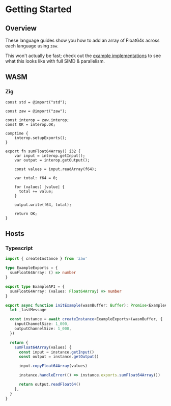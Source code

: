 # Getting Started

## Overview

These language guides show you how to add an array of Float64s across each language using `zaw`.

This won't actually be fast; check out the [example implementations](../examples) to see what this looks like with full SIMD & parallelism.

## WASM

### Zig

```zig
const std = @import("std");

const zaw = @import("zaw");

const interop = zaw.interop;
const OK = interop.OK;

comptime {
    interop.setupExports();
}

export fn sumFloat64Array() i32 {
    var input = interop.getInput();
    var output = interop.getOutput();

    const values = input.readArray(f64);

    var total: f64 = 0;

    for (values) |value| {
      total += value;
    }

    output.write(f64, total);

    return OK;
}

```

## Hosts

### Typescript

```typescript
import { createInstance } from 'zaw'

type ExampleExports = {
  sumFloat64Array: () => number
}

export type ExampleAPI = {
  sumFloat64Array: (values: Float64Array) => number
}

export async function initExample(wasmBuffer: Buffer): Promise<ExampleAPI> {
  let _lastMessage

  const instance = await createInstance<ExampleExports>(wasmBuffer, {
    inputChannelSize: 1_000,
    outputChannelSize: 1_000,
  })

  return {
    sumFloat64Array(values) {
      const input = instance.getInput()
      const output = instance.getOutput()

      input.copyFloat64Array(values)

      instance.handleError(() => instance.exports.sumFloat64Array())

      return output.readFloat64()
    },
  }
}
```
